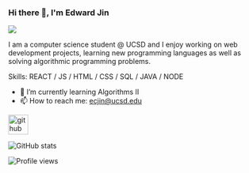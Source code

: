 ### Hi there 👋, I'm Edward Jin
![](https://www.google.com/url?sa=i&url=https%3A%2F%2Fwallpapersden.com%2Fprogramming-coding-language-wallpaper%2F1644x3840%2F&psig=AOvVaw2LUuMkhq5eKKAwmYApzotf&ust=1626734451584000&source=images&cd=vfe&ved=0CAsQjRxqFwoTCJjgsZzY7fECFQAAAAAdAAAAABAJ)

I am a computer science student @ UCSD and I enjoy working on web development projects, learning new programming languages as well as solving algorithmic programming problems.

Skills: REACT / JS / HTML / CSS / SQL / JAVA / NODE

- 🌱 I’m currently learning Algorithms II 
- 📫 How to reach me: ecjin@ucsd.edu 


[<img src='https://cdn.jsdelivr.net/npm/simple-icons@3.0.1/icons/github.svg' alt='github' height='40'>](https://github.com/EddieJ03)  

![GitHub stats](https://github-readme-stats.vercel.app/api?username=EddieJ03&show_icons=true)  

![Profile views](https://gpvc.arturio.dev/EddieJ03)  
